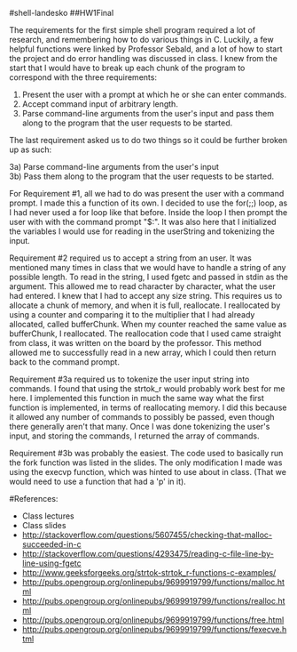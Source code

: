 #shell-landesko
##HW1Final

The requirements for the first simple shell program required a lot of research, and remembering how to do various things in C. Luckily, a few helpful functions were linked by Professor Sebald, and a lot of how to start the project and do error handling was discussed in class. I knew from the start that I would have to break up each chunk of the program to correspond with the three requirements:

1) Present the user with a prompt at which he or she can enter commands.  
2) Accept command input of arbitrary length.  
3) Parse command-line arguments from the user's input and pass them along to the program that the user requests to be started.  

The last requirement asked us to do two things so it could be further broken up as such:

3a) Parse command-line arguments from the user's input  
3b) Pass them along to the program that the user requests to be started. 

For Requirement #1, all we had to do was present the user with a command prompt. I made this a function of its own. I decided to use the for(;;) loop, as I had never used a for loop like that before. Inside the loop I then prompt the user with with the command prompt "$:". It was also here that I initialized the variables I would use for reading in the userString and tokenizing the input.

Requirement #2 required us to accept a string from an user. It was mentioned many times in class that we would have to handle a string of any possible length. To read in the string, I used fgetc and passed in stdin as the argument. This allowed me to read character by character, what the user had entered. I knew that I had to accept any size string. This requires us to allocate a chunk of memory, and when it is full, reallocate. I reallocated by using a counter and comparing it to the multiplier that I had already allocated, called bufferChunk. When my counter reached the same value as bufferChunk, I reallocated. The reallocation code that I used came straight from class, it was written on the board by the professor. This method allowed me to successfully read in a new array, which I could then return back to the command prompt. 

Requirement #3a required us to tokenize the user input string into commands. I found that using the strtok_r would probably work best for me here. I implemented this function in much the same way what the first function is implemented, in terms of reallocating memory. I did this because it allowed any number of commands to possibly be passed, even though there generally aren't that many. Once I was done tokenizing the user's input, and storing the commands, I returned the array of commands.

Requirement #3b was probably the easiest. The code used to basically run the fork function was listed in the slides. The only modification I made was using the execvp function, which was hinted to use about in class. (That we would need to use a function that had a 'p' in it). 


#References:

- Class lectures
- Class slides
- http://stackoverflow.com/questions/5607455/checking-that-malloc-succeeded-in-c
- http://stackoverflow.com/questions/4293475/reading-c-file-line-by-line-using-fgetc
- http://www.geeksforgeeks.org/strtok-strtok_r-functions-c-examples/
- http://pubs.opengroup.org/onlinepubs/9699919799/functions/malloc.html
- http://pubs.opengroup.org/onlinepubs/9699919799/functions/realloc.html
- http://pubs.opengroup.org/onlinepubs/9699919799/functions/free.html
- http://pubs.opengroup.org/onlinepubs/9699919799/functions/fexecve.html
